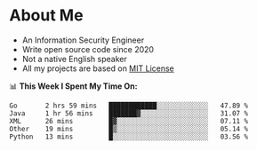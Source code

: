 # About Me

- An Information Security Engineer
- Write open source code since 2020
- Not a native English speaker
- All my projects are based on [MIT License](https://opensource.org/licenses/MIT)

📊 **This Week I Spent My Time On:**
<!--START_SECTION:waka-->
```text
Go       2 hrs 59 mins   ████████████░░░░░░░░░░░░░   47.89 % 
Java     1 hr 56 mins    ███████▓░░░░░░░░░░░░░░░░░   31.07 % 
XML      26 mins         █▓░░░░░░░░░░░░░░░░░░░░░░░   07.11 % 
Other    19 mins         █▒░░░░░░░░░░░░░░░░░░░░░░░   05.14 % 
Python   13 mins         █░░░░░░░░░░░░░░░░░░░░░░░░   03.56 % 
```
<!--END_SECTION:waka-->

